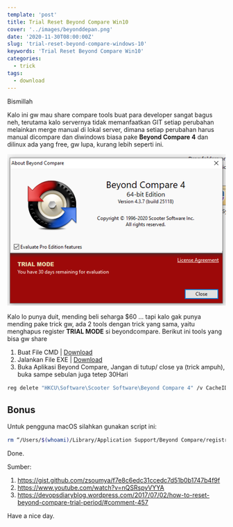 ```yaml
---
template: 'post'
title: Trial Reset Beyond Compare Win10
cover: '../images/beyonddepan.png'
date: '2020-11-30T08:00:00Z'
slug: 'trial-reset-beyond-compare-windows-10'
keywords: 'Trial Reset Beyond Compare Win10'
categories:
  - trick
tags:
  - download
---
```


Bismillah

Kalo ini gw mau share compare tools buat para developer sangat bagus neh, terutama kalo servernya tidak memanfaatkan GIT setiap perubahan melainkan merge manual di lokal server, dimana setiap perubahan harus manual dicompare dan diwindows biasa pake **Beyond Compare 4** dan dilinux ada yang free, gw lupa, kurang lebih seperti ini.

![Beyond Compare 4](../images/beyond.png)

Kalo lo punya duit, mending beli seharga $60 ... tapi kalo gak punya mending pake trick gw, ada 2 tools dengan trick yang sama, yaitu menghapus register **TRIAL MODE** si beyondcompare.  Berikut ini tools yang bisa gw share

1. Buat File CMD | [Download](http://120.29.158.4/supports/trialResetBC4.bat)
2. Jalankan File EXE | [Download](http://120.29.158.4/supports/Beyond_Compare_Trial_Reset.exe)
3. Buka Aplikasi Beyond Compare, Jangan di tutup/ close ya (trick ampuh), buka sampe sebulan juga tetep 30Hari

```bash
reg delete "HKCU\Software\Scooter Software\Beyond Compare 4" /v CacheID /f
```

## Bonus

Untuk pengguna macOS silahkan gunakan script ini:

```bash
rm “/Users/$(whoami)/Library/Application Support/Beyond Compare/registry.dat”
```

Done.

Sumber: 
1. https://gist.github.com/zsoumya/f7e8c6edc31ccedc7d51b0b1747b4f9f
2. https://www.youtube.com/watch?v=nQSRspyVYYA
3. https://devopsdiaryblog.wordpress.com/2017/07/02/how-to-reset-beyond-compare-trial-period/#comment-457

Have a nice day.
